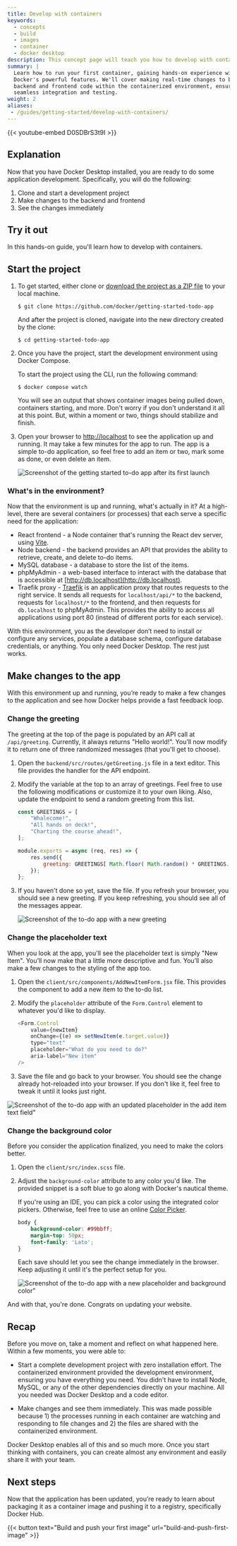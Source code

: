 ```yaml
---
title: Develop with containers
keywords:
  - concepts
  - build
  - images
  - container
  - docker desktop
description: This concept page will teach you how to develop with containers
summary: |
  Learn how to run your first container, gaining hands-on experience with
  Docker's powerful features. We'll cover making real-time changes to both
  backend and frontend code within the containerized environment, ensuring
  seamless integration and testing.
weight: 2
aliases:
 - /guides/getting-started/develop-with-containers/
---
```


{{< youtube-embed D0SDBrS3t9I >}}

## Explanation

Now that you have Docker Desktop installed, you are ready to do some application development. Specifically, you will do the following:

1. Clone and start a development project
2. Make changes to the backend and frontend
3. See the changes immediately

## Try it out

In this hands-on guide, you'll learn how to develop with containers.


## Start the project

1. To get started, either clone or [download the project as a ZIP file](https://github.com/docker/getting-started-todo-app/archive/refs/heads/main.zip) to your local machine.

    ```console
    $ git clone https://github.com/docker/getting-started-todo-app
    ```

    And after the project is cloned, navigate into the new directory created by the clone:

    ```console
    $ cd getting-started-todo-app
    ```

2. Once you have the project, start the development environment using Docker Compose.


    To start the project using the CLI, run the following command:

   ```console
   $ docker compose watch
   ```

   You will see an output that shows container images being pulled down, containers starting, and more. Don't worry if you don't understand it all at this point. But, within a moment or two, things should stabilize and finish.


3. Open your browser to [http://localhost](http://localhost) to see the application up and running. It may take a few minutes for the app to run. The app is a simple to-do application, so feel free to add an item or two, mark some as done, or even delete an item.

    ![Screenshot of the getting started to-do app after its first launch](images/develop-getting-started-app-first-launch.webp)


### What's in the environment?

Now that the environment is up and running, what's actually in it? At a high-level, there are several containers (or processes) that each serve a specific need for the application:

- React frontend - a Node container that's running the React dev server, using [Vite](https://vitejs.dev/).
- Node backend - the backend provides an API that provides the ability to retrieve, create, and delete to-do items.
- MySQL database - a database to store the list of the items.
- phpMyAdmin - a web-based interface to interact with the database that is accessible at [http://db.localhost](http://db.localhost).
- Traefik proxy - [Traefik](https://traefik.io/traefik/) is an application proxy that routes requests to the right service. It sends all requests for `localhost/api/*` to the backend, requests for `localhost/*` to the frontend, and then requests for `db.localhost` to phpMyAdmin. This provides the ability to access all applications using port 80 (instead of different ports for each service).

With this environment, you as the developer don’t need to install or configure any services, populate a database schema, configure database credentials, or anything. You only need Docker Desktop. The rest just works.


## Make changes to the app

With this environment up and running, you’re ready to make a few changes to the application and see how Docker helps provide a fast feedback loop.

### Change the greeting

The greeting at the top of the page is populated by an API call at `/api/greeting`. Currently, it always returns "Hello world!". You’ll now modify it to return one of three randomized messages (that you'll get to choose).

1. Open the `backend/src/routes/getGreeting.js` file in a text editor. This file provides the handler for the API endpoint.

2. Modify the variable at the top to an array of greetings. Feel free to use the following modifications or customize it to your own liking. Also, update the endpoint to send a random greeting from this list.

    ```js {linenos=table,hl_lines=["1-5",9],linenostart=1}
    const GREETINGS = [
        "Whalecome!",
        "All hands on deck!",
        "Charting the course ahead!",
    ];

    module.exports = async (req, res) => {
        res.send({
            greeting: GREETINGS[ Math.floor( Math.random() * GREETINGS.length )],
        });
    };
    ```

3. If you haven't done so yet, save the file. If you refresh your browser, you should see a new greeting. If you keep refreshing, you should see all of the messages appear.

    ![Screenshot of the to-do app with a new greeting](images/develop-app-with-greetings.webp)


### Change the placeholder text

When you look at the app, you'll see the placeholder text is simply "New Item". You’ll now make that a little more descriptive and fun. You’ll also make a few changes to the styling of the app too.

1. Open the `client/src/components/AddNewItemForm.jsx` file. This provides the component to add a new item to the to-do list.

2. Modify the `placeholder` attribute of the `Form.Control` element to whatever you'd like to display.

    ```js {linenos=table,hl_lines=[5],linenostart=33}
    <Form.Control
        value={newItem}
        onChange={(e) => setNewItem(e.target.value)}
        type="text"
        placeholder="What do you need to do?"
        aria-label="New item"
    />
    ```

3. Save the file and go back to your browser. You should see the change already hot-reloaded into your browser. If you don't like it, feel free to tweak it until it looks just right.

![Screenshot of the to-do app with an updated placeholder in the add item text field"](images/develop-app-with-updated-placeholder.webp)


### Change the background color

Before you consider the application finalized, you need to make the colors better.

1. Open the `client/src/index.scss` file.

2. Adjust the `background-color` attribute to any color you'd like. The provided snippet is a soft blue to go along with Docker's nautical theme.

    If you're using an IDE, you can pick a color using the integrated color pickers. Otherwise, feel free to use an online [Color Picker](https://www.w3schools.com/colors/colors_picker.asp).

    ```css {linenos=table,hl_lines=2,linenostart=3}
    body {
        background-color: #99bbff;
        margin-top: 50px;
        font-family: 'Lato';
    }
    ```

    Each save should let you see the change immediately in the browser. Keep adjusting it until it's the perfect setup for you.


    ![Screenshot of the to-do app with a new placeholder and background color"](images/develop-app-with-updated-client.webp)

And with that, you're done. Congrats on updating your website. 


## Recap

Before you move on, take a moment and reflect on what happened here. Within a few moments, you were able to:

- Start a complete development project with zero installation effort. The containerized environment provided the development environment, ensuring you have everything you need. You didn't have to install Node, MySQL, or any of the other dependencies directly on your machine. All you needed was Docker Desktop and a code editor.

- Make changes and see them immediately. This was made possible because 1) the processes running in each container are watching and responding to file changes and 2) the files are shared with the containerized environment.

Docker Desktop enables all of this and so much more. Once you start thinking with containers, you can create almost any environment and easily share it with your team.

## Next steps

Now that the application has been updated, you’re ready to learn about packaging it as a container image and pushing it to a registry, specifically Docker Hub.

{{< button text="Build and push your first image" url="build-and-push-first-image" >}}

